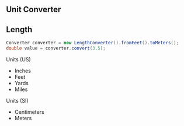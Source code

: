 ## Unit Converter ##

## Length ##

```java
Converter converter = new LengthConverter().fromFeet().toMeters();
double value = converter.convert(3.5);
```

Units (US)
- Inches
- Feet
- Yards
- Miles

Units (SI)
- Centimeters
- Meters